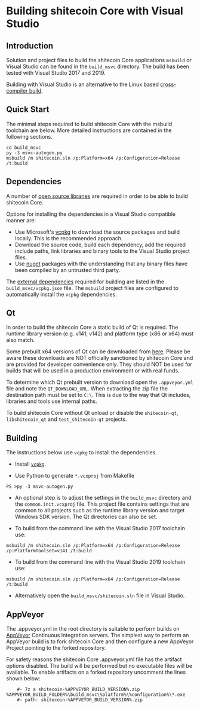 Building shitecoin Core with Visual Studio
========================================

Introduction
---------------------
Solution and project files to build the shitecoin Core applications `msbuild` or Visual Studio can be found in the `build_msvc` directory. The build has been tested with Visual Studio 2017 and 2019.

Building with Visual Studio is an alternative to the Linux based [cross-compiler build](https://github.com/shitecoin/shitecoin/blob/master/doc/build-windows.md).

Quick Start
---------------------
The minimal steps required to build shitecoin Core with the msbuild toolchain are below. More detailed instructions are contained in the following sections.

```
cd build_msvc
py -3 msvc-autogen.py
msbuild /m shitecoin.sln /p:Platform=x64 /p:Configuration=Release /t:build
```

Dependencies
---------------------
A number of [open source libraries](https://github.com/shitecoin/shitecoin/blob/master/doc/dependencies.md) are required in order to be able to build shitecoin Core.

Options for installing the dependencies in a Visual Studio compatible manner are:

- Use Microsoft's [vcpkg](https://docs.microsoft.com/en-us/cpp/vcpkg) to download the source packages and build locally. This is the recommended approach.
- Download the source code, build each dependency, add the required include paths, link libraries and binary tools to the Visual Studio project files.
- Use [nuget](https://www.nuget.org/) packages with the understanding that any binary files have been compiled by an untrusted third party.

The [external dependencies](https://github.com/shitecoin/shitecoin/blob/master/doc/dependencies.md) required for building are listed in the `build_msvc/vcpkg.json` file. The `msbuild` project files are configured to automatically install the `vcpkg` dependencies.

Qt
---------------------
In order to build the shitecoin Core a static build of Qt is required. The runtime library version (e.g. v141, v142) and platform type (x86 or x64) must also match.

Some prebuilt x64 versions of Qt can be downloaded from [here](https://github.com/sipsorcery/qt_win_binary/releases). Please be aware these downloads are NOT officially sanctioned by shitecoin Core and are provided for developer convenience only. They should NOT be used for builds that will be used in a production environment or with real funds.

To determine which Qt prebuilt version to download open the `.appveyor.yml` file and note the `QT_DOWNLOAD_URL`. When extracting the zip file the destination path must be set to `C:\`. This is due to the way that Qt includes, libraries and tools use internal paths.

To build shitecoin Core without Qt unload or disable the `shitecoin-qt`, `libshitecoin_qt` and `test_shitecoin-qt` projects.

Building
---------------------
The instructions below use `vcpkg` to install the dependencies.

- Install [`vcpkg`](https://github.com/Microsoft/vcpkg).

- Use Python to generate `*.vcxproj` from Makefile

```
PS >py -3 msvc-autogen.py
```

- An optional step is to adjust the settings in the `build_msvc` directory and the `common.init.vcxproj` file. This project file contains settings that are common to all projects such as the runtime library version and target Windows SDK version. The Qt directories can also be set.

- To build from the command line with the Visual Studio 2017 toolchain use:

```
msbuild /m shitecoin.sln /p:Platform=x64 /p:Configuration=Release /p:PlatformToolset=v141 /t:build
```

- To build from the command line with the Visual Studio 2019 toolchain use:

```
msbuild /m shitecoin.sln /p:Platform=x64 /p:Configuration=Release /t:build
```

- Alternatively open the `build_msvc/shitecoin.sln` file in Visual Studio.

AppVeyor
---------------------
The .appveyor.yml in the root directory is suitable to perform builds on [AppVeyor](https://www.appveyor.com/) Continuous Integration servers. The simplest way to perform an AppVeyor build is to fork shitecoin Core and then configure a new AppVeyor Project pointing to the forked repository.

For safety reasons the shitecoin Core .appveyor.yml file has the artifact options disabled. The build will be performed but no executable files will be available. To enable artifacts on a forked repository uncomment the lines shown below:

```
    #- 7z a shitecoin-%APPVEYOR_BUILD_VERSION%.zip %APPVEYOR_BUILD_FOLDER%\build_msvc\%platform%\%configuration%\*.exe
    #- path: shitecoin-%APPVEYOR_BUILD_VERSION%.zip
```
